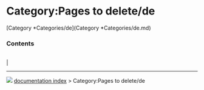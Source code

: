 # Category:Pages to delete/de
[Category   *Categories/de](Category   *Categories/de.md)

### Contents

|     |     |     |
| --- | --- | --- |
|



---
![](images/Right_arrow.png) [documentation index](../README.md) > Category:Pages to delete/de
